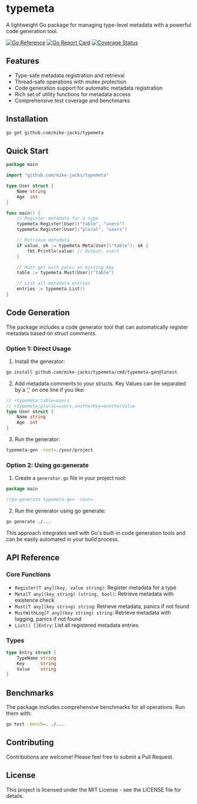 # typemeta

A lightweight Go package for managing type-level metadata with a powerful code generation tool.

[![Go Reference](https://pkg.go.dev/badge/github.com/mike-jacks/typemeta.svg)](https://pkg.go.dev/github.com/mike-jacks/typemeta)
[![Go Report Card](https://goreportcard.com/badge/github.com/mike-jacks/typemeta)](https://goreportcard.com/report/github.com/mike-jacks/typemeta)
[![Coverage Status](https://coveralls.io/repos/github/mike-jacks/typemeta/badge.svg?branch=main)](https://coveralls.io/github/mike-jacks/typemeta?branch=main)

## Features

- Type-safe metadata registration and retrieval
- Thread-safe operations with mutex protection
- Code generation support for automatic metadata registration
- Rich set of utility functions for metadata access
- Comprehensive test coverage and benchmarks

## Installation

```bash
go get github.com/mike-jacks/typemeta
```

## Quick Start

```go
package main

import "github.com/mike-jacks/typemeta"

type User struct {
    Name string
    Age  int
}

func main() {
    // Register metadata for a type
    typemeta.Register[User]("table", "users")
    typemeta.Register[User]("plural", "users")

    // Retrieve metadata
    if value, ok := typemeta.Meta[User]("table"); ok {
        fmt.Println(value) // Output: users
    }

    // Must-get with panic on missing key
    table := typemeta.Must[User]("table")

    // List all metadata entries
    entries := typemeta.List()
}
```

## Code Generation

The package includes a code generator tool that can automatically register metadata based on struct comments.

### Option 1: Direct Usage

1. Install the generator:

```bash
go install github.com/mike-jacks/typemeta/cmd/typemeta-gen@latest
```

2. Add metadata comments to your structs. Key Values can be separated by a ',' on one line if you like:

```go
// +typemeta:table=users
// +typemeta:plural=users,anotherKey=anotherValue
type User struct {
    Name string
    Age  int
}
```

3. Run the generator:

```bash
typemeta-gen -root=./your/project
```

### Option 2: Using go:generate

1. Create a `generator.go` file in your project root:

```go
package main

//go:generate typemeta-gen -root=.
```

2. Run the generator using go generate:

```bash
go generate ./...
```

This approach integrates well with Go's built-in code generation tools and can be easily automated in your build process.

## API Reference

### Core Functions

- `Register[T any](key, value string)`: Register metadata for a type
- `Meta[T any](key string) (string, bool)`: Retrieve metadata with existence check
- `Must[T any](key string) string`: Retrieve metadata, panics if not found
- `MustWithLog[T any](key string) string`: Retrieve metadata with logging, panics if not found
- `List() []Entry`: List all registered metadata entries

### Types

```go
type Entry struct {
    TypeName string
    Key      string
    Value    string
}
```

## Benchmarks

The package includes comprehensive benchmarks for all operations. Run them with:

```bash
go test -bench=. ./...
```

## Contributing

Contributions are welcome! Please feel free to submit a Pull Request.

## License

This project is licensed under the MIT License - see the LICENSE file for details.
